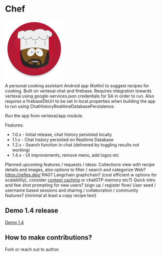 # Chef

![App Icon](vertexai/app/src/main/res/mipmap-xxxhdpi/ic_launcher_new_round.webp)

A personal cooking assistant Android app (Kotlin) to suggest recipes for cooking. Built on vertexai chat and
firebase. Requires integration towards
vertexai using google-services.json credentials for SA in order to run.
Also requires a firebaseDbUrl to be set in local.properties when building the app to run using
ChatHistoryRealtimeDatabasePersistence.

Run the app from vertexai/app module.

Features:

- 1.0.x - Initial release, chat history persisted locally
- 1.1.x - Chat history persisted on Realtime Database
- 1.2.x - Search function in chat (delivered by toggling results not working)
- 1.4.x - UI improvements, remove menu, add logos etc

Planned upcoming features / requests / ideas:
Collections view with recipe details and images, also options to filter / search and categorize
Web? https://reflex.dev/ 
RAG? Langchain graphchain? (cost efficient w options for scalability), consider [context caching](https://ai.google.dev/gemini-api/docs/caching?lang=python) or chatGTP memory etc?) 
Quick intro and few shot prompting for new users? (sign up / register flow)
User seed / username based sessions and sharing / collaboration / community features? (minimal at least a copy recipe text)

## Demo 1.4 release

[Demo 1.4](https://youtube.com/shorts/N_3rSULhudQ?feature=share)

## How to make contributions?

Fork or reach out to author.
